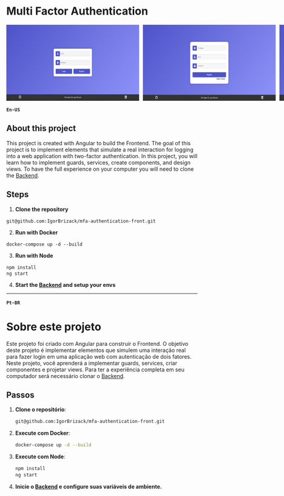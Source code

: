 # Multi Factor Authentication

<div style="display: flex; gap: 10px;">
  <img src="./src/assets/login_screen.png" alt="login_screen" width="350" height="200">
  <img src="./src/assets/register_screen.png" alt="register_screen" width="350" height="200">
  <img src="./src/assets/qr_code_screen.png" alt="qr_screen" width="350" height="200">
  <img src="./src/assets/home_screen.png" alt="home_screen" width="350" height="200">
</div>

**`En-US`**

## About this project

This project is created with Angular to build the Frontend. The goal of this project is to implement elements that simulate a real interaction for logging into a web application with two-factor authentication. In this project, you will learn how to implement guards, services, create components, and design views. To have the full experience on your computer you will need to clone the [Backend](https://github.com/IgorBrizack/mfa-authentication-backend).

## Steps

1.  **Clone the repository**

```
git@github.com:IgorBrizack/mfa-authentication-front.git
```

2. **Run with Docker**

```
docker-compose up -d --build
```

3. **Run with Node**

```
npm install
ng start
```

4. **Start the [Backend](https://github.com/IgorBrizack/mfa-authentication-backend) and setup your envs**

---

**`Pt-BR`**

# Sobre este projeto

Este projeto foi criado com Angular para construir o Frontend. O objetivo deste projeto é implementar elementos que simulem uma interação real para fazer login em uma aplicação web com autenticação de dois fatores. Neste projeto, você aprenderá a implementar guards, services, criar componentes e projetar views. Para ter a experiência completa em seu computador será necessário clonar o [Backend](https://github.com/IgorBrizack/mfa-authentication-backend).

## Passos

1. **Clone o repositório**:

   ```bash
   git@github.com:IgorBrizack/mfa-authentication-front.git
   ```

2. **Execute com Docker**:

   ```bash
   docker-compose up -d --build
   ```

3. **Execute com Node**:

   ```bash
   npm install
   ng start
   ```

4. **Inicie o [Backend](https://github.com/IgorBrizack/mfa-authentication-backend) e configure suas variáveis de ambiente.**
